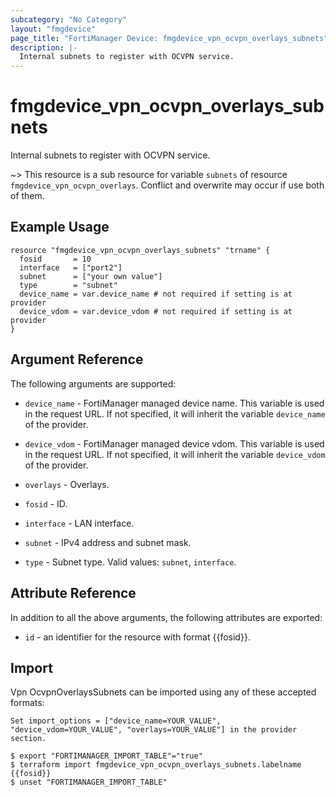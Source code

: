 ```yaml
---
subcategory: "No Category"
layout: "fmgdevice"
page_title: "FortiManager Device: fmgdevice_vpn_ocvpn_overlays_subnets"
description: |-
  Internal subnets to register with OCVPN service.
---
```


# fmgdevice_vpn_ocvpn_overlays_subnets
Internal subnets to register with OCVPN service.

~> This resource is a sub resource for variable `subnets` of resource `fmgdevice_vpn_ocvpn_overlays`. Conflict and overwrite may occur if use both of them.



## Example Usage

```hcl
resource "fmgdevice_vpn_ocvpn_overlays_subnets" "trname" {
  fosid       = 10
  interface   = ["port2"]
  subnet      = ["your own value"]
  type        = "subnet"
  device_name = var.device_name # not required if setting is at provider
  device_vdom = var.device_vdom # not required if setting is at provider
}
```

## Argument Reference


The following arguments are supported:

* `device_name` - FortiManager managed device name. This variable is used in the request URL. If not specified, it will inherit the variable `device_name` of the provider.
* `device_vdom` - FortiManager managed device vdom. This variable is used in the request URL. If not specified, it will inherit the variable `device_vdom` of the provider.
* `overlays` - Overlays.

* `fosid` - ID.
* `interface` - LAN interface.
* `subnet` - IPv4 address and subnet mask.
* `type` - Subnet type. Valid values: `subnet`, `interface`.



## Attribute Reference

In addition to all the above arguments, the following attributes are exported:
* `id` - an identifier for the resource with format {{fosid}}.

## Import

Vpn OcvpnOverlaysSubnets can be imported using any of these accepted formats:
```
Set import_options = ["device_name=YOUR_VALUE", "device_vdom=YOUR_VALUE", "overlays=YOUR_VALUE"] in the provider section.

$ export "FORTIMANAGER_IMPORT_TABLE"="true"
$ terraform import fmgdevice_vpn_ocvpn_overlays_subnets.labelname {{fosid}}
$ unset "FORTIMANAGER_IMPORT_TABLE"
```

